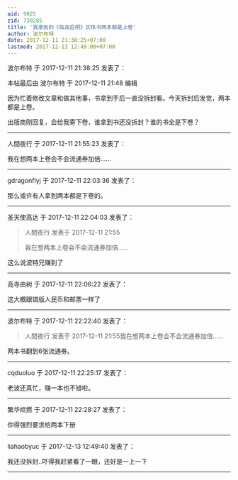 ```yaml
---
aid: 9025
zid: 730285
title: '我拿到的《临高启明》实体书两本都是上卷'
author: 波尔布特
date: 2017-12-11 21:38:25+07:00
lastmod: 2017-12-13 12:49:00+07:00
---
```


波尔布特 于 2017-12-11 21:38:25 发表了：

本帖最后由 波尔布特 于 2017-12-11 21:48 编辑 

因为忙着修改文章和做其他事，书拿到手后一直没拆封看。今天拆封后发觉，两本都是上卷。

出版商刚回复，会给我寄下卷，谁拿到书还没拆封？谁的书全是下卷？

---------

人間夜行 于 2017-12-11 21:55:23 发表了：

我在想两本上卷会不会流通券加倍……

---------

gdragonflyj 于 2017-12-11 22:03:36 发表了：

那么或许有人拿到两本都是下卷的。

---------

圣天使高达 于 2017-12-11 22:04:03 发表了：

> 人間夜行 发表于 2017-12-11 21:55
> 
> 我在想两本上卷会不会流通券加倍……



这么说波特兄赚到了

---------

高寺由树 于 2017-12-11 22:06:22 发表了：

这大概跟错版人民币和邮票一样了

---------

波尔布特 于 2017-12-11 22:22:40 发表了：

> 人間夜行 发表于 2017-12-11 21:55我在想两本上卷会不会流通券加倍……



两本书翻到6张流通券。

---------

cqduoluo 于 2017-12-11 22:25:17 发表了：

老波还真忙，赚一本也不错啦。

---------

繁华烬燃 于 2017-12-11 22:28:27 发表了：

你得强烈要求给两本下册

---------

liahaobyuc 于 2017-12-13 12:49:40 发表了：

我还没拆封..吓得我赶紧看了一眼，还好是一上一下

---------

